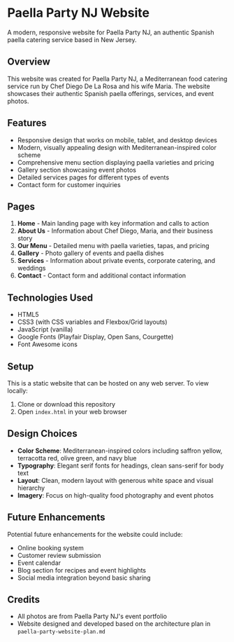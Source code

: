 # Paella Party NJ Website

A modern, responsive website for Paella Party NJ, an authentic Spanish paella catering service based in New Jersey.

## Overview

This website was created for Paella Party NJ, a Mediterranean food catering service run by Chef Diego De La Rosa and his wife Maria. The website showcases their authentic Spanish paella offerings, services, and event photos.

## Features

- Responsive design that works on mobile, tablet, and desktop devices
- Modern, visually appealing design with Mediterranean-inspired color scheme
- Comprehensive menu section displaying paella varieties and pricing
- Gallery section showcasing event photos
- Detailed services pages for different types of events
- Contact form for customer inquiries

## Pages

1. **Home** - Main landing page with key information and calls to action
2. **About Us** - Information about Chef Diego, Maria, and their business story
3. **Our Menu** - Detailed menu with paella varieties, tapas, and pricing
4. **Gallery** - Photo gallery of events and paella dishes
5. **Services** - Information about private events, corporate catering, and weddings
6. **Contact** - Contact form and additional contact information

## Technologies Used

- HTML5
- CSS3 (with CSS variables and Flexbox/Grid layouts)
- JavaScript (vanilla)
- Google Fonts (Playfair Display, Open Sans, Courgette)
- Font Awesome icons

## Setup

This is a static website that can be hosted on any web server. To view locally:

1. Clone or download this repository
2. Open `index.html` in your web browser

## Design Choices

- **Color Scheme**: Mediterranean-inspired colors including saffron yellow, terracotta red, olive green, and navy blue
- **Typography**: Elegant serif fonts for headings, clean sans-serif for body text
- **Layout**: Clean, modern layout with generous white space and visual hierarchy
- **Imagery**: Focus on high-quality food photography and event photos

## Future Enhancements

Potential future enhancements for the website could include:

- Online booking system
- Customer review submission
- Event calendar
- Blog section for recipes and event highlights
- Social media integration beyond basic sharing

## Credits

- All photos are from Paella Party NJ's event portfolio
- Website designed and developed based on the architecture plan in `paella-party-website-plan.md`